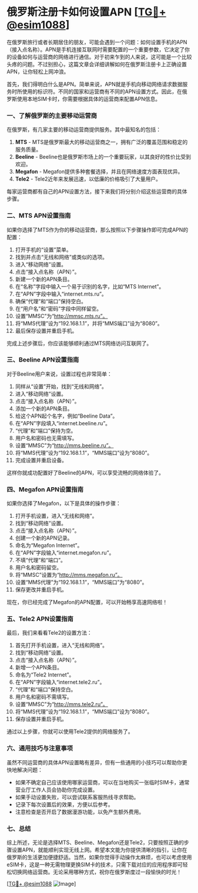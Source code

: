 # 俄罗斯注册卡如何设置APN [[TG💪+ @esim1088](https://t.me/s/esim1088)]

在俄罗斯旅行或者长期居住的朋友，可能会遇到一个问题：如何设置手机的APN（接入点名称）。APN是手机连接互联网时需要配置的一个重要参数，它决定了你的设备如何与运营商的网络进行通信。对于初来乍到的人来说，这可能是一个比较头疼的问题。不过别担心，这篇文章会详细讲解如何在俄罗斯注册卡上正确设置APN，让你轻松上网冲浪。

首先，我们得明白什么是APN。简单来说，APN就是手机向移动网络请求数据服务时所使用的标识符。不同的国家和运营商有不同的APN设置方式。因此，在俄罗斯使用本地SIM卡时，你需要根据具体的运营商来配置APN信息。

### 一、了解俄罗斯的主要移动运营商

在俄罗斯，有几家主要的移动运营商提供服务。其中最知名的包括：

1. **MTS** - MTS是俄罗斯最大的移动运营商之一，拥有广泛的覆盖范围和稳定的服务质量。
2. **Beeline** - Beeline也是俄罗斯市场上的一个重要玩家，以其良好的性价比受到欢迎。
3. **Megafon** - Megafon提供多种套餐选择，并且在网络速度方面表现优异。
4. **Tele2** - Tele2近年来发展迅速，以低廉的价格吸引了大量用户。

每家运营商都有自己的APN设置方法，接下来我们将分别介绍这些运营商的具体步骤。

### 二、MTS APN设置指南

如果你选择了MTS作为你的移动运营商，那么按照以下步骤操作即可完成APN的配置：

1. 打开手机的“设置”菜单。
2. 找到并点击“无线和网络”或类似的选项。
3. 进入“移动网络”设置。
4. 点击“接入点名称（APN）”。
5. 新建一个新的APN条目。
6. 在“名称”字段中输入一个易于识别的名字，比如“MTS Internet”。
7. 在“APN”字段中输入“internet.mts.ru”。
8. 确保“代理”和“端口”保持空白。
9. 在“用户名”和“密码”字段中同样留空。
10. 设置“MMSC”为“http://mmsc.mts.ru”。
11. 将“MMS代理”设为“192.168.1.1”，并将“MMS端口”设为“8080”。
12. 最后保存设置并重启手机。

完成上述步骤后，你应该能够顺利通过MTS网络访问互联网了。

### 三、Beeline APN设置指南

对于Beeline用户来说，设置过程也非常简单：

1. 同样从“设置”开始，找到“无线和网络”。
2. 进入“移动网络”设置。
3. 点击“接入点名称（APN）”。
4. 添加一个新的APN条目。
5. 给这个APN起个名字，例如“Beeline Data”。
6. 在“APN”字段填入“internet.beeline.ru”。
7. “代理”和“端口”保持为空。
8. 用户名和密码也无需填写。
9. 设置“MMSC”为“http://mms.beeline.ru”。
10. 将“MMS代理”设为“192.168.1.1”，“MMS端口”设为“8080”。
11. 完成设置并重启设备。

这样你就成功配置好了Beeline的APN，可以享受流畅的网络体验了。

### 四、Megafon APN设置指南

如果你选择了Megafon，以下是具体的操作步骤：

1. 打开手机设置，进入“无线和网络”。
2. 找到“移动网络”设置。
3. 点击“接入点名称（APN）”。
4. 创建一个新的APN记录。
5. 命名为“Megafon Internet”。
6. 在“APN”字段输入“internet.megafon.ru”。
7. 不填“代理”和“端口”。
8. 用户名和密码留空。
9. 将“MMSC”设置为“http://mms.megafon.ru”。
10. 设置“MMS代理”为“192.168.1.1”，“MMS端口”为“8080”。
11. 保存更改并重启手机。

现在，你已经完成了Megafon的APN配置，可以开始畅享高速网络啦！

### 五、Tele2 APN设置指南

最后，我们来看看Tele2的设置方法：

1. 首先打开手机设置，进入“无线和网络”。
2. 找到“移动网络”设置。
3. 点击“接入点名称（APN）”。
4. 新增一个APN条目。
5. 命名为“Tele2 Internet”。
6. 在“APN”字段输入“internet.tele2.ru”。
7. “代理”和“端口”保持空白。
8. 用户名和密码不需填写。
9. 设置“MMSC”为“http://mms.tele2.ru”。
10. 将“MMS代理”设为“192.168.1.1”，“MMS端口”设为“8080”。
11. 保存设置并重启手机。

通过以上步骤，你就可以使用Tele2提供的网络服务了。

### 六、通用技巧与注意事项

虽然不同运营商的具体APN设置略有差异，但有一些通用的小技巧可以帮助你更快地解决问题：

- 如果不确定自己应该使用哪家运营商，可以在当地购买一张临时SIM卡，通常营业厅工作人员会协助你完成设置。
- 如果手动设置失败，可以尝试联系客服热线寻求帮助。
- 记录下每次设置后的效果，方便以后参考。
- 注意检查是否开启了数据漫游功能，以免产生额外费用。

### 七、总结

综上所述，无论是选择MTS、Beeline、Megafon还是Tele2，只要按照正确的步骤设置APN，就能顺利实现无线上网。希望本文能为你提供清晰的指引，让你在俄罗斯的生活更加便捷舒适。当然，如果你觉得手动操作太麻烦，也可以考虑使用eSIM卡，这是一种无需物理更换SIM卡的技术，只需下载对应的应用程序即可轻松切换网络运营商。无论采用哪种方式，祝你在俄罗斯度过一段愉快的时光！

[[TG💪+ @esim1088](https://t.me/s/esim1088) ![Image](https://i.postimg.cc/4NQfJmqS/Snipaste-2025-05-13-00-14-12.png)]